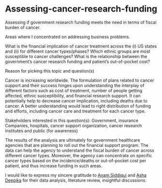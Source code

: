 # Assessing-cancer-research-funding
Assessing if government research funding meets the need in terms of fiscal burden of cancer. 

Areas where I concentrated on addressing business problems.

What is the financial implication of cancer treatment across the (i) US states and (ii) for different cancer types/phases?
Which ethnic groups are most susceptible to cancer challenges?
What is the relationship between the government’s cancer research funding and patient’s out-of-pocket cost?

Reason for picking this topic and question(s)

Cancer is increasing worldwide. The formulation of plans related to cancer support and their success hinges upon understanding the interplay of different factors such as cost of treatment, number of people getting affected, ethnic susceptibility, and financial research support. It can potentially help to decrease cancer implication, including deaths due to cancer. A better understanding would lead to right distribution of funding and efforts, including cancer care and treatment for each cancer type.

Stakeholders interested in this question(s): Government, insurance Companies, hospitals, cancer support organization, cancer research institutes and public (for awareness)

The results of the analysis are ultimately for government healthcare agencies that are planning to roll out the financial support program. The data can help the agency to understand the fiscal burden of cancer across different cancer types. Moreover, the agency can concentrate on specific cancer types based on the incidence/deaths or out-of-pocket cost per patient, and thus increase funding in such areas.

I would like to express my sincere gratitude to [Anam Siddiqui](https://www.linkedin.com/in/anam-siddiqui1/) and [Asha Deepika](https://www.linkedin.com/in/ashadeepika09/) for their data analysis, literature review, insightful discussions.

